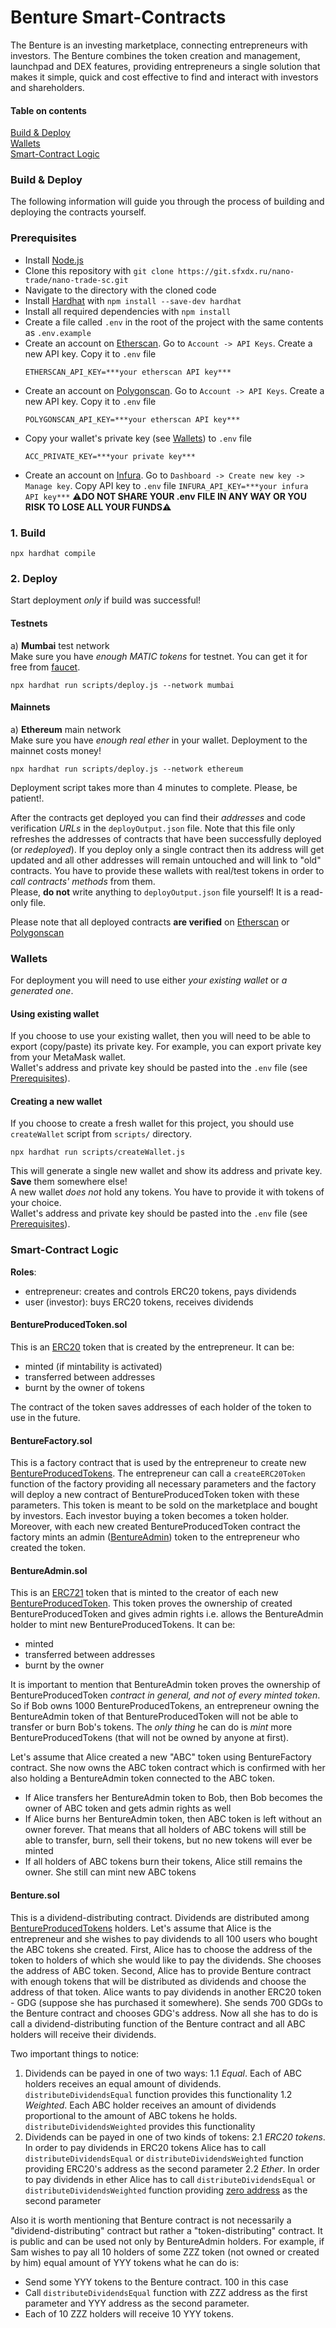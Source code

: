# Benture Smart-Contracts

The Benture is an investing marketplace, connecting entrepreneurs with investors. The Benture combines the token creation and management, launchpad and DEX features, providing entrepreneurs a single solution that makes it simple, quick and cost effective to find and interact with investors and shareholders.

#### Table on contents

[Build & Deploy](#build_and_deploy)  
[Wallets](#wallets)  
[Smart-Contract Logic](#logic)

<a name="build_and_deploy"/>

### Build & Deploy

The following information will guide you through the process of building and deploying the contracts yourself.

<a name="prerequisites"/>

### Prerequisites

- Install [Node.js](https://nodejs.org/en/download/)
- Clone this repository with `git clone https://git.sfxdx.ru/nano-trade/nano-trade-sc.git`
- Navigate to the directory with the cloned code
- Install [Hardhat](https://hardhat.org/) with `npm install --save-dev hardhat`
- Install all required dependencies with `npm install`
- Create a file called `.env` in the root of the project with the same contents as `.env.example`
- Create an account on [Etherscan](https://etherscan.io/). Go to `Account -> API Keys`. Create a new API key. Copy it to `.env` file
  ```
  ETHERSCAN_API_KEY=***your etherscan API key***
  ```
- Create an account on [Polygonscan](https://polygonscan.com/). Go to `Account -> API Keys`. Create a new API key. Copy it to `.env` file
  ```
  POLYGONSCAN_API_KEY=***your etherscan API key***
  ```
- Copy your wallet's private key (see [Wallets](#wallets)) to `.env` file
  ```
  ACC_PRIVATE_KEY=***your private key***
  ```
- Create an account on [Infura](https://infura.io/). Go to `Dashboard -> Create new key -> Manage key`. Copy API key to `.env` file
  ` INFURA_API_KEY=***your infura API key*** `
  :warning:**DO NOT SHARE YOUR .env FILE IN ANY WAY OR YOU RISK TO LOSE ALL YOUR FUNDS**:warning:

### 1. Build

```
npx hardhat compile
```

### 2. Deploy

Start deployment _only_ if build was successful!

#### Testnets

а) **Mumbai** test network  
Make sure you have _enough MATIC tokens_ for testnet. You can get it for free from [faucet](https://faucet.polygon.technology/).

```
npx hardhat run scripts/deploy.js --network mumbai
```

#### Mainnets

a) **Ethereum** main network  
Make sure you have _enough real ether_ in your wallet. Deployment to the mainnet costs money!

```
npx hardhat run scripts/deploy.js --network ethereum
```

Deployment script takes more than 4 minutes to complete. Please, be patient!.

After the contracts get deployed you can find their _addresses_ and code verification _URLs_ in the `deployOutput.json` file.
Note that this file only refreshes the addresses of contracts that have been successfully deployed (or _redeployed_). If you deploy only a single contract then its address will get updated and all other addresses will remain untouched and will link to "old" contracts.
You have to provide these wallets with real/test tokens in order to _call contracts' methods_ from them.  
Please, **do not** write anything to `deployOutput.json` file yourself! It is a read-only file.

Please note that all deployed contracts **are verified** on [Etherscan](https://etherscan.io/) or [Polygonscan](https://mumbai.polygonscan.com/)

<a name="wallets"/>

### Wallets

For deployment you will need to use either _your existing wallet_ or _a generated one_.

#### Using existing wallet

If you choose to use your existing wallet, then you will need to be able to export (copy/paste) its private key. For example, you can export private key from your MetaMask wallet.  
Wallet's address and private key should be pasted into the `.env` file (see [Prerequisites](#prerequisites)).

#### Creating a new wallet

If you choose to create a fresh wallet for this project, you should use `createWallet` script from `scripts/` directory.

```
npx hardhat run scripts/createWallet.js
```

This will generate a single new wallet and show its address and private key. **Save** them somewhere else!  
A new wallet _does not_ hold any tokens. You have to provide it with tokens of your choice.  
Wallet's address and private key should be pasted into the `.env` file (see [Prerequisites](#prerequisites)).

<a name="logic"/>

### Smart-Contract Logic

**Roles**:

- entrepreneur: creates and controls ERC20 tokens, pays dividends
- user (investor): buys ERC20 tokens, receives dividends

<a name="erc20"/>

#### BentureProducedToken.sol

This is an [ERC20](https://docs.openzeppelin.com/contracts/4.x/erc20) token that is created by the entrepreneur.
It can be:

- minted (if mintability is activated)
- transferred between addresses
- burnt by the owner of tokens

The contract of the token saves addresses of each holder of the token to use in the future.

#### BentureFactory.sol

This is a factory contract that is used by the entrepreneur to create new [BentureProducedTokens](#erc20).
The entrepreneur can call a `createERC20Token` function of the factory providing all necessary parameters and the factory will deploy a new contract of BentureProducedToken token with these parameters. This token is meant to be sold on the marketplace and bought by investors. Each investor buying a token becomes a token holder.
Moreover, with each new created BentureProducedToken contract the factory mints an admin ([BentureAdmin](#admin)) token to the entrepreneur who created the token.

<a name="admin"/>

#### BentureAdmin.sol

This is an [ERC721](https://docs.openzeppelin.com/contracts/4.x/erc721) token that is minted to the creator of each new [BentureProducedToken](#erc20). This token proves the ownership of created BentureProducedToken and gives admin rights i.e. allows the BentureAdmin holder to mint new BentureProducedTokens.
It can be:

- minted
- transferred between addresses
- burnt by the owner

It is important to mention that BentureAdmin token proves the ownership of BentureProducedToken _contract in general, and not of every minted token_. So if Bob owns 1000 BentureProducedTokens, an entrepreneur owning the BentureAdmin token of that BentureProducedToken will not be able to transfer or burn Bob's tokens. The _only thing_ he can do is _mint_ more BentureProducedTokens (that will not be owned by anyone at first).

Let's assume that Alice created a new "ABC" token using BentureFactory contract. She now owns the ABC token contract which is confirmed with her also holding a BentureAdmin token connected to the ABC token.

- If Alice transfers her BentureAdmin token to Bob, then Bob becomes the owner of ABC token and gets admin rights as well
- If Alice burns her BentureAdmin token, then ABC token is left without an owner forever. That means that all holders of ABC tokens will still be able to transfer, burn, sell their tokens, but no new tokens will ever be minted
- If all holders of ABC tokens burn their tokens, Alice still remains the owner. She still can mint new ABC tokens

#### Benture.sol

This is a dividend-distributing contract. Dividends are distributed among [BentureProducedTokens](#erc20) holders.
Let's assume that Alice is the entrepreneur and she wishes to pay dividends to all 100 users who bought the ABC tokens she created. First, Alice has to choose the address of the token to holders of which she would like to pay the dividends. She chooses the address of ABC token. Second, Alice has to provide Benture contract with enough tokens that will be distributed as dividends and choose the address of that token. Alice wants to pay dividends in another ERC20 token - GDG (suppose she has purchased it somewhere). She sends 700 GDGs to the Benture contract and chooses GDG's address. Now all she has to do is call a dividend-distributing function of the Benture contract and all ABC holders will receive their dividends.

Two important things to notice:

1. Dividends can be payed in one of two ways:
   1.1 _Equal_. Each of ABC holders receives an equal amount of dividends. `distributeDividendsEqual` function provides this functionality
   1.2 _Weighted_. Each ABC holder receives an amount of dividends proportional to the amount of ABC tokens he holds. `distributeDividendsWeighted` provides this functionality
2. Dividends can be payed in one of two kinds of tokens:
   2.1 _ERC20 tokens_. In order to pay dividends in ERC20 tokens Alice has to call `distributeDividendsEqual` or `distributeDividendsWeighted` function providing ERC20's address as the second parameter
   2.2 _Ether_. In order to pay dividends in ether Alice has to call `distributeDividendsEqual` or `distributeDividendsWeighted` function providing [zero address](https://ethereum.org/en/glossary/#zero-address) as the second parameter

Also it is worth mentioning that Benture contract is not necessarily a "dividend-distributing" contract but rather a "token-distributing" contract. It is public and can be used not only by BentureAdmin holders. For example, if Sam wishes to pay all 10 holders of some ZZZ token (not owned or created by him) equal amount of YYY tokens what he can do is:

- Send some YYY tokens to the Benture contract. 100 in this case
- Call `distributeDividendsEqual` function with ZZZ address as the first parameter and YYY address as the second parameter.
- Each of 10 ZZZ holders will receive 10 YYY tokens.
